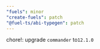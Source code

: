 ```yaml
---
"fuels": minor
"create-fuels": patch
"@fuel-ts/abi-typegen": patch
---
```


chore!: upgrade `commander` to`12.1.0`
